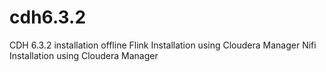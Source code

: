 # cdh6.3.2
CDH 6.3.2 installation offline
Flink Installation using Cloudera Manager
Nifi Installation using Cloudera Manager
